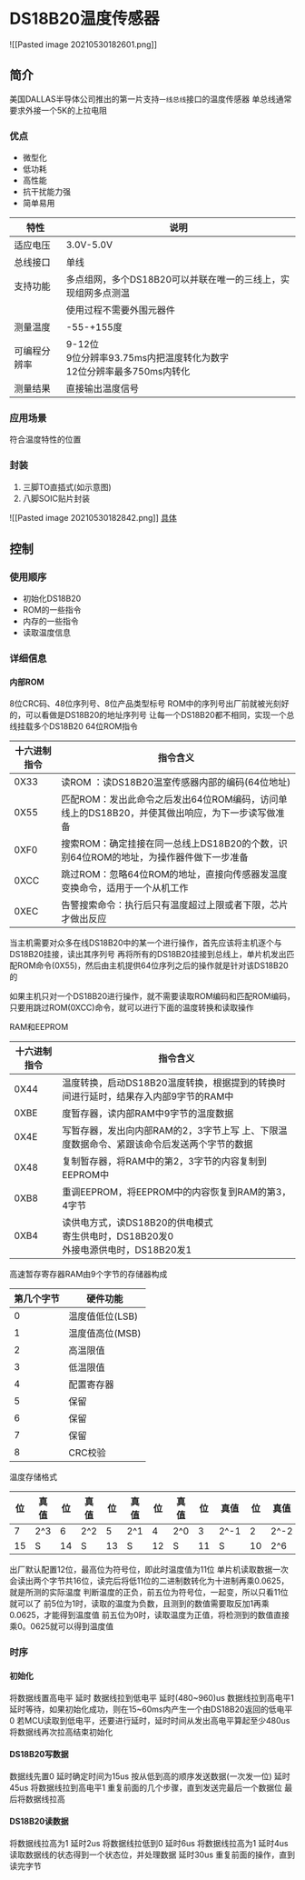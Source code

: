 # DS18B20温度传感器
![[Pasted image 20210530182601.png]] 
## 简介
美国DALLAS半导体公司推出的第一片支持`一线总线`接口的温度传感器
单总线通常要求外接一个5K的上拉电阻
### 优点
+ 微型化
+ 低功耗
+ 高性能
+ 抗干扰能力强
+ 简单易用

| 特性         | 说明                                                                        |
| ------------ | --------------------------------------------------------------------------- |
| 适应电压     | 3.0V-5.0V                                                                   |
| 总线接口     | 单线                                                                        |
| 支持功能     | 多点组网，多个DS18B20可以并联在唯一的三线上，实现组网多点测温               |
|              | 使用过程不需要外围元器件                                                    |
| 测量温度     | -55-+155度                                                                  |
| 可编程分辨率 | 9-12位</br>9位分辨率93.75ms内把温度转化为数字</br>12位分辨率最多750ms内转化 |
| 测量结果     | 直接输出温度信号                                                                            |


### 应用场景
符合温度特性的位置

### 封装
1. 三脚TO直插式(如示意图)
2. 八脚SOIC贴片封装

![[Pasted image 20210530182842.png]]
[具体](http://cdn.sparkfun.com/datasheets/Sensors/Temp/DS18B20.pdf)

## 控制
### 使用顺序
+ 初始化DS18B20
+ ROM的一些指令
+ 内存的一些指令
+ 读取温度信息


### 详细信息
#### 内部ROM
8位CRC码、48位序列号、8位产品类型标号
ROM中的序列号出厂前就被光刻好的，可以看做是DS18B20的地址序列号
让每一个DS18B20都不相同，实现一个总线挂载多个DS18B20
64位ROM指令

| 十六进制指令 | 指令含义                                                                                        |
| ------------ | ----------------------------------------------------------------------------------------------- |
| 0X33         | 读ROM  ：读DS18B20温室传感器内部的编码(64位地址)                                                |
| 0X55         | 匹配ROM：发出此命令之后发出64位ROM编码，访问单线上的DS18B20，并使其做出响应，为下一步读写做准备 |
| 0XF0         | 搜索ROM：确定挂接在同一总线上DS18B20的个数，识别64位ROM的地址，为操作器件做下一步准备           |
| 0XCC         | 跳过ROM：忽略64位ROM的地址，直接向传感器发温度变换命令，适用于一个从机工作                      |
| 0XEC         | 告警搜索命令：执行后只有温度超过上限或者下限，芯片才做出反应                                    |

当主机需要对众多在线DS18B20中的某一个进行操作，首先应该将主机逐个与DS18B20挂接，读出其序列号
再将所有的DS18B20挂接到总线上，单片机发出匹配ROM命令(0X55)，然后由主机提供64位序列之后的操作就是针对该DS18B20的

如果主机只对一个DS18B20进行操作，就不需要读取ROM编码和匹配ROM编码，只要用跳过ROM(0XCC)命令，就可以进行下面的温度转换和读取操作

RAM和EEPROM

| 十六进制指令 | 指令含义                                                                                   |
| ------------ | ------------------------------------------------------------------------------------------ |
| 0X44         | 温度转换，启动DS18B20温度转换，根据提到的转换时间进行延时，结果存入内部9字节的RAM中        |
| 0XBE         | 度暂存器，读内部RAM中9字节的温度数据                                                       |
| 0X4E         | 写暂存器，发出向内部RAM的2，3字节上写 上、下限温度数据命令、紧跟该命令后发送两个字节的数据 |
| 0X48         | 复制暂存器，将RAM中的第2，3字节的内容复制到EEPROM中                                        |
| 0XB8         | 重调EEPROM，将EEPROM中的内容恢复到RAM的第3，4字节                                          |
| 0XB4         | 读供电方式，读DS18B20的供电模式</br>寄生供电时，DS18B20发0</br>外接电源供电时，DS18B20发1  |


高速暂存寄存器RAM由9个字节的存储器构成

| 第几个字节 | 硬件功能        |
| ---------- | --------------- |
| 0          | 温度值低位(LSB) |
| 1          | 温度值高位(MSB) |
| 2          | 高温限值        |
| 3          | 低温限值        |
| 4          | 配置寄存器      |
| 5          | 保留            |
| 6          | 保留            |
| 7          | 保留            |
| 8          | CRC校验         |

温度存储格式

| 位  | 真值 | 位  | 真值 | 位  | 真值 | 位  | 真值 | 位  | 真值 | 位  | 真值 | 位  | 真值 | 位  | 真值 |
| --- | ---- | --- | ---- | --- | ---- | --- | ---- | --- | ---- | --- | ---- | --- | ---- | --- | ---- |
| 7   | 2^3  | 6   | 2^2  | 5   | 2^1  | 4   | 2^0  | 3   | 2^-1 | 2   | 2^-2 | 1   | 2^-3 | 0   | 2^-4 |
| 15  | S    | 14  | S    | 13  | S    | 12  | S    | 11  | S    | 10  | 2^6  | 9   | 2^5  | 8   | 2^4  |


出厂默认配置12位，最高位为符号位，即此时温度值为11位
单片机读取数据一次会读出两个字节共16位，读完后将低11位的二进制数转化为十进制再乘0.0625，就是所测的实际温度
判断温度的正负，前五位为符号位，一起变，所以只看11位就可以了
前5位为1时，读取的温度为负数，且测到的数值需要取反加1再乘0.0625，才能得到温度值
前五位为0时，读取温度为正值，将检测到的数值直接乘0。0625就可以得到温度值

### 时序
#### 初始化
将数据线置高电平
延时
数据线拉到低电平
延时(480~960)us
数据线拉到高电平1
延时等待，如果初始化成功，则在15~60ms内产生一个由DS18B20返回的低电平0
若MCU读取到低电平，还要进行延时，延时时间从发出高电平算起至少480us
将数据线再次拉高结束初始化

#### DS18B20写数据
数据线先置0
延时确定时间为15us
按从低到高的顺序发送数据(一次发一位)
延时45us
将数据线拉到高电平1
重复前面的几个步骤，直到发送完最后一个数据位
最后将数据线拉高

#### DS18B20读数据
将数据线拉高为1
延时2us
将数据线拉低到0
延时6us
将数据线拉高为1
延时4us
读取数据线的状态得到一个状态位，并处理数据
延时30us
重复前面的操作，直到读完字节


